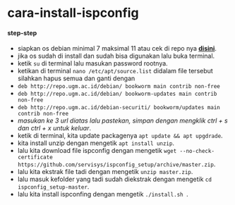 # cara-install-ispconfig
#### step-step
- siapkan os debian minimal 7 maksimal 11 atau cek di repo nya **[disini](https://github.com/servisys/ispconfig_setup/tree/master/distros)**.
- jika os sudah di install dan sudah bisa digunakan lalu buka terminal.
- ketik ```su``` di terminal lalu masukan password rootnya.
- ketikan di terminal ``` nano /etc/apt/source.list ``` didalam file tersebut silahkan hapus semua dan ganti dengan
- ``` deb http://repo.ugm.ac.id/debian/ bookworm main contrib non-free ```
- ``` deb http://repo.ugm.ac.id/debian/ bookworm-updates main contrib non-free ```
- ``` deb http://repo.ugm.ac.id/debian-securiti/ bookworm/updates main contrib non-free ```
- *masukan  ke 3 url diatas lalu pastekan, simpan dengan mengklik ctrl + s dan ctrl + x untuk keluar*.
- ketik di terminal, kita update packagenya ``` apt update && apt upgdrade ```.
- kita install unzip dengan mengetik ``` apt install unzip ```.
- lalu kita download file ispconfig dengan mengetik ``` wget --no-check-certificate https://github.com/servisys/ispconfig_setup/archive/master.zip ```.
- lalu kita ekstrak file tadi dengan mengetik ``` unzip master.zip ```.
- lalu masuk kefolder yang tadi sudah diekstrak dengan mengetik ``` cd ispconfig_setup-master ```.
- lalu kita install ispconfing dengan mengetik ```./install.sh ```.
